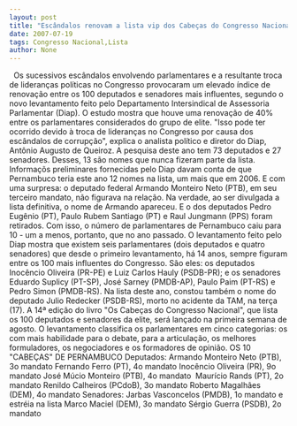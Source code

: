 ```yaml
---
layout: post
title: "Escândalos renovam a lista vip dos Cabeças do Congresso Nacional"
date: 2007-07-19
tags: Congresso Nacional,Lista
author: None
---
```

&nbsp;
Os sucessivos esc&acirc;ndalos envolvendo parlamentares e a resultante troca de lideran&ccedil;as pol&iacute;ticas no Congresso provocaram um elevado &iacute;ndice de renova&ccedil;&atilde;o entre os 100 deputados e senadores mais influentes, segundo o novo levantamento feito pelo Departamento Intersindical de Assessoria Parlamentar (Diap). 
O estudo mostra que houve uma renova&ccedil;&atilde;o de 40% entre os parlamentares considerados do grupo de elite. &quot;Isso pode ter ocorrido devido &agrave; troca de lideran&ccedil;as no Congresso por causa dos esc&acirc;ndalos de corrup&ccedil;&atilde;o&quot;, explica o analista pol&iacute;tico e diretor do Diap, Ant&ocirc;nio Augusto de Queiroz. A pesquisa deste ano tem 73 deputados e 27 senadores. Desses, 13 s&atilde;o nomes que nunca fizeram parte da lista.
Informa&ccedil;&otilde;s preliminares fornecidas pelo Diap davam conta de que Pernambuco teria este ano&nbsp;12 nomes na lista, um mais que em 2006. E com uma surpresa: o deputado federal Armando Monteiro Neto (PTB), em seu terceiro mandato, n&atilde;o figurava na rela&ccedil;&atilde;o.
Na verdade, ao ser divulgada a lista definitiva, o nome de Armando apareceu. E o dos deputados Pedro Eug&ecirc;nio (PT), Paulo Rubem Santiago (PT) e Raul Jungmann (PPS) foram retirados. Com isso,&nbsp;o n&uacute;mero de parlamentares de Pernambuco caiu para 10 - um a menos, portanto, que no ano passado.
O levantamento feito pelo Diap mostra que existem seis parlamentares (dois deputados e quatro senadores) que desde o primeiro levantamento, h&aacute; 14 anos, sempre figuram entre os 100 mais influentes do Congresso. 
S&atilde;o eles: os deputados Inoc&ecirc;ncio Oliveira (PR-PE) e Luiz Carlos Hauly (PSDB-PR); e os senadores Eduardo Suplicy (PT-SP), Jos&eacute; Sarney (PMDB-AP), Paulo Paim (PT-RS) e Pedro Simon (PMDB-RS). Na lista deste ano, constou tamb&eacute;m o nome do deputado Julio Redecker (PSDB-RS), morto no acidente da TAM, na ter&ccedil;a (17).
A 14&ordf; edi&ccedil;&atilde;o do livro &quot;Os Cabe&ccedil;as do Congresso Nacional&quot;, que lista os 100 deputados e senadores da elite, ser&aacute; lan&ccedil;ado na primeira semana de agosto. O levantamento classifica os parlamentares em cinco categorias: os com mais habilidade para o debate, para a articula&ccedil;&atilde;o, os melhores formuladores, os negociadores e os formadores de opini&atilde;o.
OS 10 &quot;CABE&Ccedil;AS&quot; DE PERNAMBUCO
Deputados:
Armando Monteiro Neto (PTB), 3o mandato
Fernando Ferro (PT), 4o mandato
Inoc&ecirc;ncio Oliveira (PR), 9o mandato
Jos&eacute; M&uacute;cio Monteiro (PTB), 4o mandato&nbsp;
Maur&iacute;cio Rands (PT), 2o mandato
Renildo Calheiros (PCdoB), 3o mandato
Roberto Magalh&atilde;es (DEM), 4o mandato
Senadores:
Jarbas Vasconcelos (PMDB), 1o mandato e estr&eacute;ia na lista
Marco Maciel (DEM), 3o mandato
S&eacute;rgio Guerra (PSDB), 2o mandato 